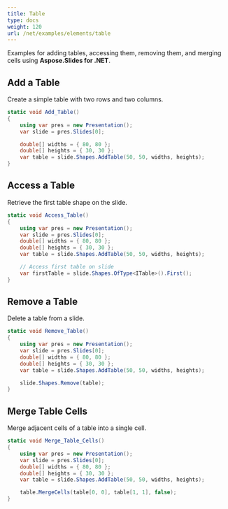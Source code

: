 ```yaml
---
title: Table
type: docs
weight: 120
url: /net/examples/elements/table
---
```


Examples for adding tables, accessing them, removing them, and merging cells using **Aspose.Slides for .NET**.

## Add a Table

Create a simple table with two rows and two columns.

```csharp
static void Add_Table()
{
    using var pres = new Presentation();
    var slide = pres.Slides[0];

    double[] widths = { 80, 80 };
    double[] heights = { 30, 30 };
    var table = slide.Shapes.AddTable(50, 50, widths, heights);
}
```

## Access a Table

Retrieve the first table shape on the slide.

```csharp
static void Access_Table()
{
    using var pres = new Presentation();
    var slide = pres.Slides[0];
    double[] widths = { 80, 80 };
    double[] heights = { 30, 30 };
    var table = slide.Shapes.AddTable(50, 50, widths, heights);

    // Access first table on slide
    var firstTable = slide.Shapes.OfType<ITable>().First();
}
```

## Remove a Table

Delete a table from a slide.

```csharp
static void Remove_Table()
{
    using var pres = new Presentation();
    var slide = pres.Slides[0];
    double[] widths = { 80, 80 };
    double[] heights = { 30, 30 };
    var table = slide.Shapes.AddTable(50, 50, widths, heights);

    slide.Shapes.Remove(table);
}
```

## Merge Table Cells

Merge adjacent cells of a table into a single cell.

```csharp
static void Merge_Table_Cells()
{
    using var pres = new Presentation();
    var slide = pres.Slides[0];
    double[] widths = { 80, 80 };
    double[] heights = { 30, 30 };
    var table = slide.Shapes.AddTable(50, 50, widths, heights);

    table.MergeCells(table[0, 0], table[1, 1], false);
}
```

